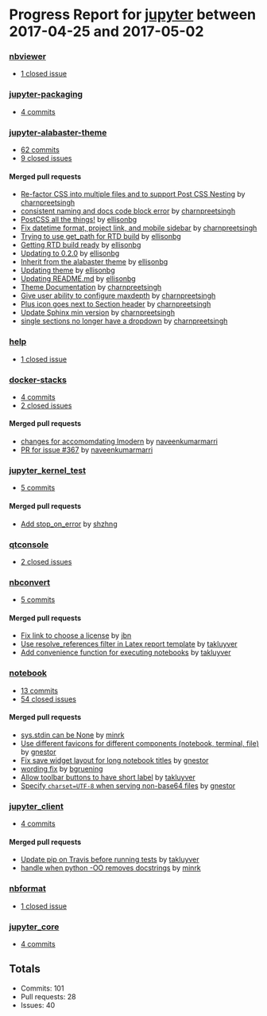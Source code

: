 # Progress Report for [jupyter](https://github.com/jupyter) between 2017-04-25 and 2017-05-02

### [nbviewer](https://github.com/jupyter/nbviewer)
-  [1 closed issue](https://github.com/jupyter/nbviewer/issues?utf8=%E2%9C%93&q=is%3Aissue%20closed%3A2017-04-25..2017-05-02)

### [jupyter-packaging](https://github.com/jupyter/jupyter-packaging)
-  [4 commits](https://github.com/jupyter/jupyter-packaging/compare/master@%7B1493103600%7D...master@%7B1493708400%7D)

### [jupyter-alabaster-theme](https://github.com/jupyter/jupyter-alabaster-theme)
-  [62 commits](https://github.com/jupyter/jupyter-alabaster-theme/compare/master@%7B1493103600%7D...master@%7B1493708400%7D)
-  [9 closed issues](https://github.com/jupyter/jupyter-alabaster-theme/issues?utf8=%E2%9C%93&q=is%3Aissue%20closed%3A2017-04-25..2017-05-02)

#### Merged pull requests
- [Re-factor CSS into multiple files and to support Post CSS Nesting](https://github.com/jupyter/jupyter-alabaster-theme/pull/61) by [charnpreetsingh](https://github.com/charnpreetsingh)
- [consistent naming and docs code block error](https://github.com/jupyter/jupyter-alabaster-theme/pull/60) by [charnpreetsingh](https://github.com/charnpreetsingh)
- [PostCSS all the things!](https://github.com/jupyter/jupyter-alabaster-theme/pull/59) by [ellisonbg](https://github.com/ellisonbg)
- [Fix datetime format, project link, and mobile sidebar](https://github.com/jupyter/jupyter-alabaster-theme/pull/58) by [charnpreetsingh](https://github.com/charnpreetsingh)
- [Trying to use get_path for RTD build](https://github.com/jupyter/jupyter-alabaster-theme/pull/53) by [ellisonbg](https://github.com/ellisonbg)
- [Getting RTD build ready](https://github.com/jupyter/jupyter-alabaster-theme/pull/51) by [ellisonbg](https://github.com/ellisonbg)
- [Updating to 0.2.0](https://github.com/jupyter/jupyter-alabaster-theme/pull/50) by [ellisonbg](https://github.com/ellisonbg)
- [Inherit from the alabaster theme](https://github.com/jupyter/jupyter-alabaster-theme/pull/49) by [ellisonbg](https://github.com/ellisonbg)
- [Updating theme](https://github.com/jupyter/jupyter-alabaster-theme/pull/48) by [ellisonbg](https://github.com/ellisonbg)
- [Updating README.md](https://github.com/jupyter/jupyter-alabaster-theme/pull/46) by [ellisonbg](https://github.com/ellisonbg)
- [Theme Documentation](https://github.com/jupyter/jupyter-alabaster-theme/pull/45) by [charnpreetsingh](https://github.com/charnpreetsingh)
- [Give user ability to configure maxdepth](https://github.com/jupyter/jupyter-alabaster-theme/pull/44) by [charnpreetsingh](https://github.com/charnpreetsingh)
- [Plus icon goes next to Section header](https://github.com/jupyter/jupyter-alabaster-theme/pull/43) by [charnpreetsingh](https://github.com/charnpreetsingh)
- [Update Sphinx min version](https://github.com/jupyter/jupyter-alabaster-theme/pull/41) by [charnpreetsingh](https://github.com/charnpreetsingh)
- [single sections no longer have a dropdown](https://github.com/jupyter/jupyter-alabaster-theme/pull/39) by [charnpreetsingh](https://github.com/charnpreetsingh)

### [help](https://github.com/jupyter/help)
-  [1 closed issue](https://github.com/jupyter/help/issues?utf8=%E2%9C%93&q=is%3Aissue%20closed%3A2017-04-25..2017-05-02)

### [docker-stacks](https://github.com/jupyter/docker-stacks)
-  [4 commits](https://github.com/jupyter/docker-stacks/compare/master@%7B1493103600%7D...master@%7B1493708400%7D)
-  [2 closed issues](https://github.com/jupyter/docker-stacks/issues?utf8=%E2%9C%93&q=is%3Aissue%20closed%3A2017-04-25..2017-05-02)

#### Merged pull requests
- [changes for accomomdating lmodern](https://github.com/jupyter/docker-stacks/pull/374) by [naveenkumarmarri](https://github.com/naveenkumarmarri)
- [PR for issue #367](https://github.com/jupyter/docker-stacks/pull/373) by [naveenkumarmarri](https://github.com/naveenkumarmarri)

### [jupyter_kernel_test](https://github.com/jupyter/jupyter_kernel_test)
-  [5 commits](https://github.com/jupyter/jupyter_kernel_test/compare/master@%7B1493103600%7D...master@%7B1493708400%7D)

#### Merged pull requests
- [Add stop_on_error](https://github.com/jupyter/jupyter_kernel_test/pull/32) by [shzhng](https://github.com/shzhng)

### [qtconsole](https://github.com/jupyter/qtconsole)
-  [2 closed issues](https://github.com/jupyter/qtconsole/issues?utf8=%E2%9C%93&q=is%3Aissue%20closed%3A2017-04-25..2017-05-02)

### [nbconvert](https://github.com/jupyter/nbconvert)
-  [5 commits](https://github.com/jupyter/nbconvert/compare/master@%7B1493103600%7D...master@%7B1493708400%7D)

#### Merged pull requests
- [Fix link to choose a license](https://github.com/jupyter/nbconvert/pull/580) by [jbn](https://github.com/jbn)
- [Use resolve_references filter in Latex report template](https://github.com/jupyter/nbconvert/pull/577) by [takluyver](https://github.com/takluyver)
- [Add convenience function for executing notebooks](https://github.com/jupyter/nbconvert/pull/573) by [takluyver](https://github.com/takluyver)

### [notebook](https://github.com/jupyter/notebook)
-  [13 commits](https://github.com/jupyter/notebook/compare/master@%7B1493103600%7D...master@%7B1493708400%7D)
-  [54 closed issues](https://github.com/jupyter/notebook/issues?utf8=%E2%9C%93&q=is%3Aissue%20closed%3A2017-04-25..2017-05-02)

#### Merged pull requests
- [sys.stdin can be None](https://github.com/jupyter/notebook/pull/2454) by [minrk](https://github.com/minrk)
- [Use different favicons for different components (notebook, terminal, file)](https://github.com/jupyter/notebook/pull/2452) by [gnestor](https://github.com/gnestor)
- [Fix save widget layout for long notebook titles](https://github.com/jupyter/notebook/pull/2448) by [gnestor](https://github.com/gnestor)
- [wording fix](https://github.com/jupyter/notebook/pull/2447) by [bgruening](https://github.com/bgruening)
- [Allow toolbar buttons to have short label](https://github.com/jupyter/notebook/pull/2433) by [takluyver](https://github.com/takluyver)
- [Specify `charset=UTF-8` when serving non-base64 files](https://github.com/jupyter/notebook/pull/2402) by [gnestor](https://github.com/gnestor)

### [jupyter_client](https://github.com/jupyter/jupyter_client)
-  [4 commits](https://github.com/jupyter/jupyter_client/compare/master@%7B1493103600%7D...master@%7B1493708400%7D)

#### Merged pull requests
- [Update pip on Travis before running tests](https://github.com/jupyter/jupyter_client/pull/255) by [takluyver](https://github.com/takluyver)
- [handle when python -OO removes docstrings](https://github.com/jupyter/jupyter_client/pull/254) by [minrk](https://github.com/minrk)

### [nbformat](https://github.com/jupyter/nbformat)
-  [1 closed issue](https://github.com/jupyter/nbformat/issues?utf8=%E2%9C%93&q=is%3Aissue%20closed%3A2017-04-25..2017-05-02)

### [jupyter_core](https://github.com/jupyter/jupyter_core)
-  [4 commits](https://github.com/jupyter/jupyter_core/compare/master@%7B1493103600%7D...master@%7B1493708400%7D)

## Totals
- Commits: 101
- Pull requests: 28
- Issues: 40
